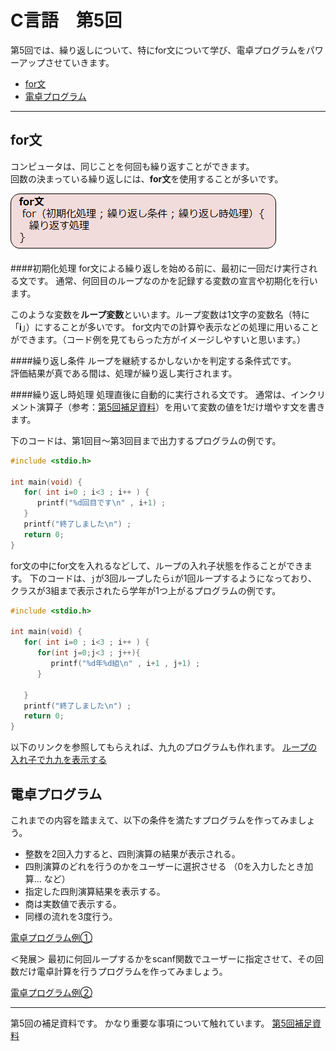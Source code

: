 # C言語　第5回　
第5回では、繰り返しについて、特にfor文について学び、電卓プログラムをパワーアップさせていきます。    
     
  - [for文](#for文)  
  - [電卓プログラム](#電卓プログラム)
  
  -----------------------
## for文  
コンピュータは、同じことを何回も繰り返すことができます。   
回数の決まっている繰り返しには、**for文**を使用することが多いです。  

![](./img/pc_05_1.png)

####初期化処理
for文による繰り返しを始める前に、最初に一回だけ実行される文です。
通常、何回目のループなのかを記録する変数の宣言や初期化を行います。

このような変数を**ループ変数**といいます。ループ変数は1文字の変数名（特に「**i**」）にすることが多いです。
for文内での計算や表示などの処理に用いることができます。（コード例を見てもらった方がイメージしやすいと思います。） 

####繰り返し条件
ループを継続するかしないかを判定する条件式です。  
評価結果が真である間は、処理が繰り返し実行されます。

####繰り返し時処理
処理直後に自動的に実行される文です。
通常は、インクリメント演算子（参考：[第5回補足資料](pc_05+.md)）を用いて変数の値を1だけ増やす文を書きます。

 下のコードは、第1回目～第3回目まで出力するプログラムの例です。  

``` C
#include <stdio.h>

int main(void) {
   for( int i=0 ; i<3 ; i++ ) {
      printf("%d回目です\n" , i+1) ;
   }
   printf("終了しました\n") ;
   return 0;
}	
```

for文の中にfor文を入れるなどして、ループの入れ子状態を作ることができます。
下のコードは、`j`が3回ループしたら`i`が1回ループするようになっており、
クラスが3組まで表示されたら学年が1つ上がるプログラムの例です。

``` C
#include <stdio.h>

int main(void) {
   for( int i=0 ; i<3 ; i++ ) {
      for(int j=0;j<3 ; j++){
         printf("%d年%d組\n" , i+1 , j+1) ;
      }
		
   }
   printf("終了しました\n") ;
   return 0;
}	
```

以下のリンクを参照してもらえれば、九九のプログラムも作れます。
[ループの入れ子で九九を表示する](https://bit.ly/3RHA0sc)     

## 電卓プログラム
これまでの内容を踏まえて、以下の条件を満たすプログラムを作ってみましょう。  

- 整数を2回入力すると、四則演算の結果が表示される。  
- 四則演算のどれを行うのかをユーザーに選択させる  （0を入力したとき加算… など）  
- 指定した四則演算結果を表示する。  
- 商は実数値で表示する。
- 同様の流れを3度行う。

[電卓プログラム例①](pc_code_05_01.md)

＜発展＞
最初に何回ループするかをscanf関数でユーザーに指定させて、その回数だけ電卓計算を行うプログラムを作ってみましょう。

[電卓プログラム例②](pc_code_05_02.md)

-----------------------------------
  第5回の補足資料です。
 かなり重要な事項について触れています。
  [第5回補足資料](pc_05+.md) 